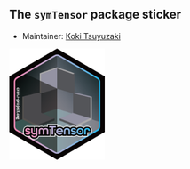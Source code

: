## The `symTensor` package sticker

* Maintainer: [Koki Tsuyuzaki](https://github.com/kokitsuyuzaki/)

<img src=symTensor.png height="200">